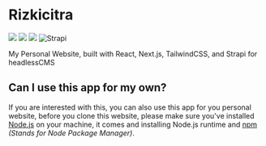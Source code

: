 # Rizkicitra

![](https://img.shields.io/badge/Tailwind_CSS-38B2AC?style=for-the-badge&logo=tailwind-css&logoColor=white) ![](https://img.shields.io/badge/React-000000?style=for-the-badge&logo=react&logoColor=61DAFB) ![](https://img.shields.io/badge/next.js-000000?style=for-the-badge&logo=nextdotjs&logoColor=white) ![Strapi](https://img.shields.io/badge/strapi-%232E7EEA.svg?style=for-the-badge&logo=strapi&logoColor=white)

My Personal Website, built with React, Next.js, TailwindCSS, and Strapi for headlessCMS

## Can I use this app for my own?

If you are interested with this, you can also use this app for you personal website, before you clone this website, please make sure you've installed [Node.js](https://nodejs.org) on your machine, it comes and installing Node.js runtime and [npm](https://npmjs.com) _(Stands for Node Package Manager)_.
